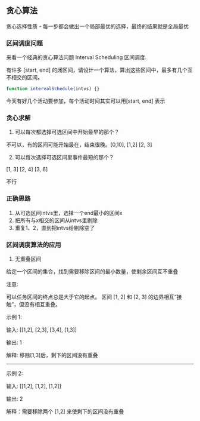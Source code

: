 ## 贪心算法

贪心选择性质 - 每一步都会做出一个局部最优的选择，最终的结果就是全局最优

### 区间调度问题

来看一个经典的贪心算法问题 Interval Scheduling 区间调度.

有许多 [start, end] 的闭区间，请设计一个算法，算出这些区间中，最多有几个互不相交的区间。

```js
function intervalSchedule(intvs) {}
```

今天有好几个活动要参加，每个活动时间其实可以用[start, end] 表示

### 贪心求解

1. 可以每次都选择可选区间中开始最早的那个？

不可以，有的区间可能开始最在，结束很晚。[0,10], [1,2] [2, 3]

2. 可以每次选择可选区间里事件最短的那个？

[1, 3]
[2, 4]
[3, 6]

不行

### 正确思路

1. 从可选区间intvs里，选择一个end最小的区间x
2. 把所有与x相交的区间从intvs里剔除
3. 重复1、2，直到把intvs给剔除空了



### 区间调度算法的应用

1. 无重叠区间

给定一个区间的集合，找到需要移除区间的最小数量，使剩余区间互不重叠

注意:

可以任务区间的终点总是大于它的起点。
区间 [1, 2] 和 [2, 3] 的边界相互“接触”，但没有相互重叠。

示例 1:

输入: [[1,2], [2,3], [3,4], [1,3]]

输出: 1

解释: 移除[1,3]后，剩下的区间没有重叠

--------------------------------------------------------------------------

示例 2:

输入: [[1,2], [1,2], [1,2]]

输出: 2

解释：需要移除两个 [1,2] 来使剩下的区间没有重叠


